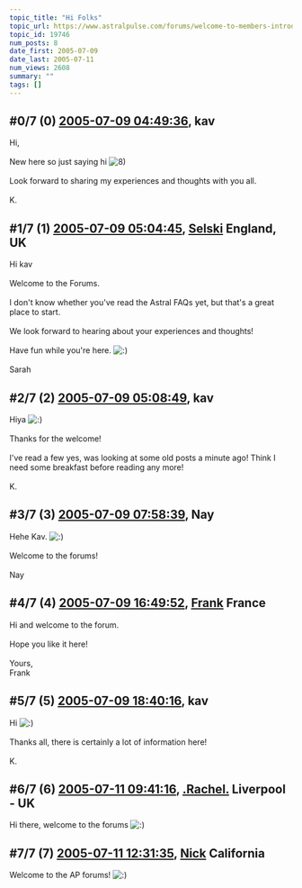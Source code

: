 ```yaml
---
topic_title: "Hi Folks"
topic_url: https://www.astralpulse.com/forums/welcome-to-members-introductions!/hi-folks-19746
topic_id: 19746
num_posts: 8
date_first: 2005-07-09
date_last: 2005-07-11
num_views: 2608
summary: ""
tags: []
---
```


## \#0/7 (0) [2005-07-09 04:49:36](https://www.astralpulse.com/forums/index.php?msg=169552), kav  ##
<section>
Hi,
<br>
<br>
New here so just saying hi
<img alt="8)" class="smiley" src="https://www.astralpulse.com/forums/Smileys/fugue/cool.png" title="Cool"/>
<br>
<br>
Look forward to sharing my experiences and thoughts with you all.
<br>
<br>
K.
</section>

## \#1/7 (1) [2005-07-09 05:04:45](https://www.astralpulse.com/forums/index.php?msg=169554), [Selski](https://www.astralpulse.com/forums/profile/?u=6012) England, UK ##
<section>
Hi kav
<br>
<br>
Welcome to the Forums.
<br>
<br>
I don't know whether you've read the Astral FAQs yet, but that's a great place to start.
<br>
<br>
We look forward to hearing about your experiences and thoughts!
<br>
<br>
Have fun while you're here.
<img alt=":)" class="smiley" src="https://www.astralpulse.com/forums/Smileys/fugue/smiley.png" title="Smiley"/>
<br>
<br>
Sarah
</section>

## \#2/7 (2) [2005-07-09 05:08:49](https://www.astralpulse.com/forums/index.php?msg=169555), kav  ##
<section>
Hiya
<img alt=":)" class="smiley" src="https://www.astralpulse.com/forums/Smileys/fugue/smiley.png" title="Smiley"/>
<br>
<br>
Thanks for the welcome!
<br>
<br>
I've read a few yes, was looking at some old posts a minute ago! Think I need some breakfast before reading any more!
<br>
<br>
K.
</section>

## \#3/7 (3) [2005-07-09 07:58:39](https://www.astralpulse.com/forums/index.php?msg=169564), Nay  ##
<section>
Hehe Kav.
<img alt=":)" class="smiley" src="https://www.astralpulse.com/forums/Smileys/fugue/smiley.png" title="Smiley"/>
<br>
<br>
Welcome to the forums!
<br>
<br>
Nay
</section>

## \#4/7 (4) [2005-07-09 16:49:52](https://www.astralpulse.com/forums/index.php?msg=169620), [Frank](https://www.astralpulse.com/forums/profile/?u=359) France ##
<section>
Hi and welcome to the forum.
<br>
<br>
Hope you like it here!
<br>
<br>
Yours,
<br>
Frank
</section>

## \#5/7 (5) [2005-07-09 18:40:16](https://www.astralpulse.com/forums/index.php?msg=169626), kav  ##
<section>
Hi
<img alt=":)" class="smiley" src="https://www.astralpulse.com/forums/Smileys/fugue/smiley.png" title="Smiley"/>
<br>
<br>
Thanks all, there is certainly a lot of information here!
<br>
<br>
K.
</section>

## \#6/7 (6) [2005-07-11 09:41:16](https://www.astralpulse.com/forums/index.php?msg=169778), [.Rachel.](https://www.astralpulse.com/forums/profile/?u=8982) Liverpool - UK ##
<section>
Hi there, welcome to the forums
<img alt=":)" class="smiley" src="https://www.astralpulse.com/forums/Smileys/fugue/smiley.png" title="Smiley"/>
</section>

## \#7/7 (7) [2005-07-11 12:31:35](https://www.astralpulse.com/forums/index.php?msg=169793), [Nick](https://www.astralpulse.com/forums/profile/?u=2080) California ##
<section>
Welcome to the AP forums!
<img alt=":)" class="smiley" src="https://www.astralpulse.com/forums/Smileys/fugue/smiley.png" title="Smiley"/>
</section>